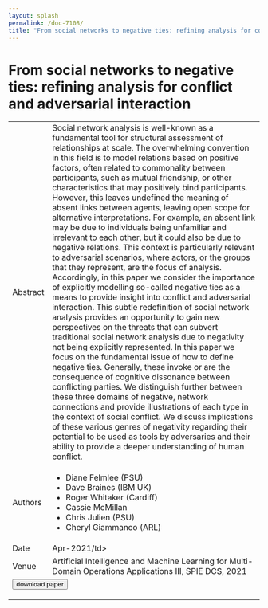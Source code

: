 ```yaml
---
layout: splash
permalink: /doc-7108/
title: "From social networks to negative ties: refining analysis for conflict and adversarial interaction"
---
```


# From social networks to negative ties: refining analysis for conflict and adversarial interaction

<table>
    <tbody>
    <tr>
        <td>Abstract</td>
        <td>Social network analysis is well-known as a fundamental tool for structural assessment of relationships at scale. The overwhelming convention in this field is to model relations based on positive factors, often related to commonality between participants, such as mutual friendship, or other characteristics that may positively bind participants. However, this leaves undefined the meaning of absent links between agents, leaving open scope for alternative interpretations. For example, an absent link may be due to individuals being unfamiliar and irrelevant to each other, but it could also be due to negative relations. This context is particularly relevant to adversarial scenarios, where actors, or the groups that they represent, are the focus of analysis. Accordingly, in this paper we consider the importance of explicitly modelling so-called negative ties as a means to provide insight into conflict and adversarial interaction. This subtle redefinition of social network analysis provides an opportunity to gain new perspectives on the threats that can subvert traditional social network analysis due to negativity not being explicitly represented. In this paper we focus on the fundamental issue of how to define negative ties. Generally, these invoke or are the consequence of cognitive dissonance between conflicting parties. We distinguish further between these three domains of negative, network connections and provide illustrations of each type in the context of social conflict. We discuss implications of these various genres of negativity regarding their potential to be used as tools by adversaries and their ability to provide a deeper understanding of human conflict.</td>
    </tr>
    <tr>
        <td>Authors</td>
        <td>
            <ul>
                <li>Diane Felmlee (PSU)</li>
                <li>Dave Braines (IBM UK)</li>
                <li>Roger Whitaker (Cardiff)</li>
                <li>Cassie McMillan</li>
                <li>Chris Julien (PSU)</li>
                <li>Cheryl Giammanco (ARL)</li>
            </ul>
        </td>
    </tr>
    <tr>
        <td>Date</td>
        <td>Apr-2021/td>
    </tr>
    <tr>
        <td>Venue</td>
        <td>Artificial Intelligence and Machine Learning for Multi-Domain Operations Applications III, SPIE DCS, 2021</td>
    </tr>
    <tr>
        <td colspan="2">
            <form method="get" action="https://www.spiedigitallibrary.org/conference-proceedings-of-spie/11746/117461Y/From-social-networks-to-negative-ties--refining-analysis-for/10.1117/12.2587501.short">
                <button type="submit">download paper</button>
            </form>
        </td>
    </tr>
    </tbody>
</table>
